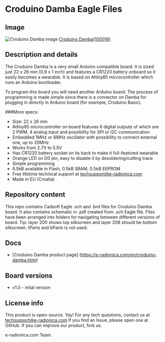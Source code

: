 # Croduino Damba Eagle Files
## Image
![Croduino Damba image](https://d3s5r33r268y59.cloudfront.net/33091/products/thumbs/2015-08-06T21:54:56.980Z-DSC_4643.jpg.2560x2560_q85.jpg)
[Croduino Damba(100016)](https://e-radionica.com/en/croduino-damba.html)

## Description and details
The Croduino Damba is a very small Arduino compatible board. It is sized just 22 x 26 mm (0.9 x 1 inch) and features a CR1220 battery onboard so it easily becomes a wearable. It is based on Attiny85 microcontroller which runs an Arduino bootloader.

To program this board you will need another Arduino board. The process of programming is made simple since there is a connector on Damba for plugging in directly in Arduino board (for example, Croduino Basic).

###More specs:
- Size: 22 x 26 mm
- Attiny85 microcontroller on board features 6 digital outputs of which are 2 PWM, 4 analog input and possibility for SPI or I2C communication
- Embedded 1MHz or 8MHz oscillator with possibility to connect external one, up to 20MHz
- Works from 2.7V to 5.5V
- Has CR1220 battery socket on its back to make it full-featured wearable
- Orange LED on D0 pin, easy to disable it by desoldering/cutting trace
- Simple programming
- 6.5kB available in Flash, 0.5kB SRAM, 0.5kB EEPROM
- Free lifetime technical support at techsupport@e-radionica.com
- Made in EU (Croatia)

## Repository content
This repo contains Cadsoft Eagle .sch and .brd files for Croduino Damba board. It also contains schematic in .pdf created from .sch Eagle file. 
Files have been arranged into folders for navigating between different versions of board. 
Tip: layer 200 shows top silkscreen and layer 208 should be bottom silkscreen. tParts and bParts is not used.

## Docs
- [Croduino Damba product page] (https://e-radionica.com/en/croduino-damba.html)

## Board versions
- v1.0 - inital version

## License info
This product is open-source. Yay!
For any tech questions, contact us at techsupport@e-radionica.com
If you find an Issue, please open one at GitHub. If you can improve our product, fork us.

e-radionica.com Team.